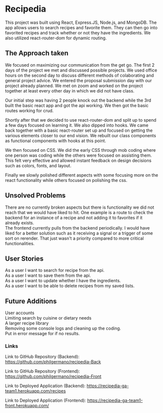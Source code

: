 # Recipedia

This project was built using React, Express.JS, Node.js, and MongoDB. The app allows users to search recipes and favorite them. They can then go into favorited recipes and track whether or not they have the ingredients. We also utilized react-router-dom for dynamic routing.



## The Approach taken
We focused on maximizing our communication from the get go. The first 2 days of the project we met and discussed possible projects. We used office hours on the second day to discuss different methods of colaborating and general project advice. We entered the proposal submission day with our project already planned. We met on zoom and worked on the project together at least every other day in which we did not have class.

Our initial step was having 2 people knock out the backend while the 3rd built the basic react app and got the api working. We then got the basic routes working for crud. 

Shortly after that we decided to use react-router-dom and split up to spend a few days focused on learning it. We also dipped into hooks. We came back together with a basic react-router set up and focused on getting the various elements closer to our end vision. We rebuilt our class components as functional components with hooks at this point.

We then focused on CSS. We did the early CSS through mob coding where one person was coding while the others were focused on assisting them. This felt very effective and allowed instant feedback on design decisions such as colors, fonts, and layout. 

Finally we slowly polished different aspects with some focusing more on the react functionality while others focused on polishing the css.


## Unsolved Problems
There are no currently broken aspects but there is functionality we did not reach that we would have liked to hit. One example is a route to check the backend for an instance of a recipe and not adding it to favorites if it already exists. <br/>
The frontend currently pulls from the backend periodically. I would have liked for a better solution such as it receiving a signal or a trigger of some sort on rerender. That just wasn't a priority compared to more critical functionalities. <br/>


## User Stories
As a user I want to search for recipe from the api. <br/>
As a user I want to save them from the api. <br/>
As a user I want to update whether I have the ingredients. <br/>
As a user I want to be able to delete recipes from my saved lists. <br/>


## Future Additions
User accounts<br/>
Limiting search by cuisine or dietary needs<br/>
A larger recipe library<br/>
Removing some console logs and cleaning up the coding.<br/>
Put in error message for if no results. <br/>


### Links

Link to GitHub Repository (Backend): https://github.com/philgermano/recipedia-Back

Link to GitHub Repository (Frontend): https://github.com/philgermano/recipedia-Front

Link to Deployed Application (Backend): https://recipedia-ga-team1.herokuapp.com/recipes

Link to Deployed Application (Frontend): https://recipedia-ga-team1-front.herokuapp.com/



